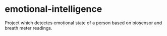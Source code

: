 # emotional-intelligence


Project which detectes emotional state of a person based on biosensor and breath meter readings.
